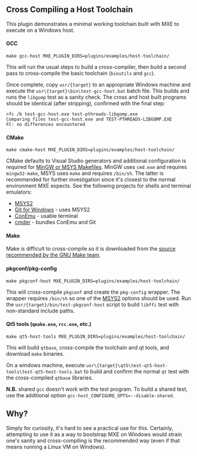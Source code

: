 Cross Compiling a Host Toolchain
--------------------------------

This plugin demonstrates a minimal working toolchain built with MXE to
execute on a Windows host.

#### GCC

```
make gcc-host MXE_PLUGIN_DIRS=plugins/examples/host-toolchain/
```

This will run the usual steps to build a cross-compiler, then build a
second pass to cross-compile the basic toolchain (`binutils` and `gcc`).

Once complete, copy `usr/{target}` to an appropriate Windows machine
and execute the `usr\{target}\bin\test-gcc-host.bat` batch file. This
builds and runs the `libgomp` test as a sanity check. The cross and host
built programs should be identical (after stripping), confirmed with the
final step:

```
>fc /b test-gcc-host.exe test-pthreads-libgomp.exe
Comparing files test-gcc-host.exe and TEST-PTHREADS-LIBGOMP.EXE
FC: no differences encountered
```

#### CMake

```
make cmake-host MXE_PLUGIN_DIRS=plugins/examples/host-toolchain/
```

CMake defaults to Visual Studio generators and additional configuration is
required for [MinGW or MSYS Makefiles][cmake-generators]. MinGW uses `cmd.exe`
and requires `mingw32-make`, MSYS uses `make` and requires `/bin/sh`. The
latter is recommended for further investigation since it's closest to the
normal environment MXE expects. See the following projects for shells and
terminal emulators:

  - [MSYS2][msys2]
  - [Git for Windows][git-win] - uses MSYS2
  - [ConEmu][conemu] - usable terminal
  - [cmder][cmder] - bundles ConEmu and Git

#### Make

Make is difficult to cross-compile so it is downloaded from the [source
recommended by the GNU Make team](http://git.savannah.gnu.org/cgit/make.git/tree/README.W32.template).

#### pkgconf/pkg-config

```
make pkgconf-host MXE_PLUGIN_DIRS=plugins/examples/host-toolchain/
```

This will cross-compile `pkgconf` and create the `pkg-config` wrapper. The
wrapper requires `/bin/sh` so one of the [MSYS2][msys2] options should be used.
Run the `usr/{target}/bin/test-pkgconf-host` script to build `libffi` test
with non-standard include paths.

#### Qt5 tools (`qmake.exe`, `rcc.exe`, etc.)

```
make qt5-host-tools MXE_PLUGIN_DIRS=plugins/examples/host-toolchain/
```

This will build `qtbase`, cross-compile the toolchain and qt tools, and
download `make` binaries.

On a windows machine, execute
`usr\{target}\qt5\test-qt5-host-tools\test-qt5-host-tools.bat` to build and
confirm the normal `qt` test with the cross-compiled `qtbase` libraries.

**N.B.** shared `gcc` doesn't work with the test program. To build a shared
test, use the additional option `gcc-host_CONFIGURE_OPTS=--disable-shared`.

Why?
----

Simply for curiosity, it's hard to see a practical use for this. Certainly,
attempting to use it as a way to bootstrap MXE on Windows would strain
one's sanity and cross-compiling is the recommended way (even if that means
running a Linux VM on Windows).



[cmake-generators]:https://cmake.org/cmake/help/latest/manual/cmake-generators.7.html
[cmder]:http://cmder.net/
[conemu]:https://conemu.github.io/
[git-win]:https://git-for-windows.github.io/
[msys2]:https://msys2.github.io/
